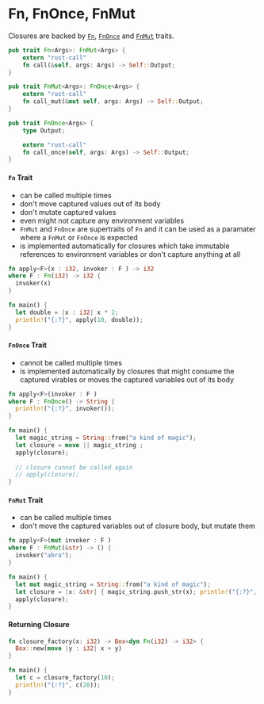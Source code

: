 # Fn, FnOnce, FnMut
Closures are backed by [`Fn`](https://doc.rust-lang.org/std/ops/trait.Fn.html), [`FnOnce`](https://doc.rust-lang.org/std/ops/trait.FnOnce.html) and [`FnMut`](https://doc.rust-lang.org/std/ops/trait.FnMut.html) traits.

```rust
pub trait Fn<Args>: FnMut<Args> {
    extern "rust-call"
    fn call(&self, args: Args) -> Self::Output;
}

pub trait FnMut<Args>: FnOnce<Args> {
    extern "rust-call" 
    fn call_mut(&mut self, args: Args) -> Self::Output;
}

pub trait FnOnce<Args> {
    type Output;

    extern "rust-call" 
    fn call_once(self, args: Args) -> Self::Output;
}
```

#### `Fn` Trait
- can be called multiple times
- don't move captured values out of its body
- don't mutate captured values
- even might not capture any environment variables
- `FnMut` and `FnOnce` are supertraits of `Fn` and  it can be used as a paramater where a `FnMut` or `FnOnce` is expected
- is implemented automatically for closures which take immutable references to environment variables or don't capture anything at all

```rust
fn apply<F>(x : i32, invoker : F ) -> i32
where F : Fn(i32) -> i32 {
  invoker(x)        
}

fn main() {
  let double = |x : i32| x * 2; 
  println!("{:?}", apply(10, double));
}
```
#### `FnOnce` Trait
- cannot be called multiple times
- is implemented automatically by closures that might consume the captured virables
  or moves the captured variables out of its body

```rust
fn apply<F>(invoker : F ) 
where F : FnOnce() -> String {
  println!("{:?}", invoker());
}

fn main() {
  let magic_string = String::from("a kind of magic");
  let closure = move || magic_string ;
  apply(closure); 
 
  // closure cannot be called again
  // apply(closure); 
}
```
#### `FnMut` Trait
- can be called multiple times
- don't move the captured variables out of closure body, but mutate them
```rust
fn apply<F>(mut invoker : F ) 
where F : FnMut(&str) -> () {
  invoker("abra");
}

fn main() {
  let mut magic_string = String::from("a kind of magic");
  let closure = |x: &str| { magic_string.push_str(x); println!("{:?}", magic_string); } ;
  apply(closure); 
}
```

#### Returning Closure
```rust
fn closure_factory(x: i32) -> Box<dyn Fn(i32) -> i32> {
  Box::new(move |y : i32| x + y)
} 

fn main() {
  let c = closure_factory(10);
  println!("{:?}", c(20));
}
```


